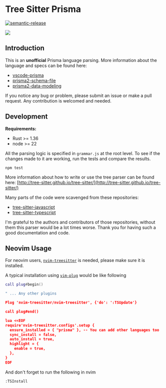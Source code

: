 # Tree Sitter Prisma

[![semantic-release](https://img.shields.io/badge/%20%20%F0%9F%93%A6%F0%9F%9A%80-semantic--release-e10079.svg)](https://github.com/semantic-release/semantic-release)

![](https://github.com/victorhqc/tree-sitter-prisma/workflows/Publish%20CI/badge.svg)

## Introduction

This is an **unofficial** Prisma language parsing. More information about the language and specs
can be found here:

- [vscode-prisma](https://github.com/prisma/vscode-prisma)
- [prisma2-schema-file](https://www.prisma.io/docs/concepts/components/prisma-schema)
- [prisma2-data-modeling](https://github.com/prisma/prisma2/blob/master/docs/data-modeling.md)

If you notice any bug or problem, please submit an issue or make a pull request. Any contribution
is welcomed and needed.

## Development

**Requirements:**

- Rust >= 1.36
- node >= 22

All the parsing logic is specified in `grammar.js` at the root level. To see if the changes made to
it are working, run the tests and compare the results.

```
npm test
```

More information about how to write or use the tree parser can be found here:
[http://tree-sitter.github.io/tree-sitter/](http://tree-sitter.github.io/tree-sitter/)

Many parts of the code were scavenged from these repositories:

- [tree-sitter-javascript](https://github.com/tree-sitter/tree-sitter-javascript)
- [tree-sitter-typescript](https://github.com/tree-sitter/tree-sitter-typescript)

I'm grateful to the authors and contributors of those repositories, without them this parser would
be a lot times worse. Thank you for having such a good documentation and code.

## Neovim Usage

For neovim users, [`nvim-treesitter`](https://github.com/nvim-treesitter/nvim-treesitter)
is needed, please make sure it is installed.

A typical installation using [`vim-plug`]() would be like following

```lua
call plug#begin()

" ... Any other plugins

Plug 'nvim-treesitter/nvim-treesitter', {'do': ':TSUpdate'}

call plug#end()

lua <<EOF
require'nvim-treesitter.configs'.setup {
  ensure_installed = { "prisma" }, -- You can add other languages too
  sync_install = false,
  auto_install = true,
  highlight = {
    enable = true,
  },
}
EOF
```

And don't forget to run the following in nvim

```
:TSInstall
```
